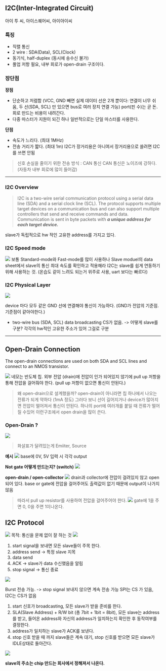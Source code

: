 ## I2C(Inter-Integrated Circuit) 
아이 투 씨, 아이스퀘어씨, 아이아이씨

### 특징
- 직렬 통신
- 2 wire : SDA(Data), SCL(Clock)
- 동기식, half-duplex (동시에 송수신 불가)
- 풀업 저항 필요, 내부 회로가 open-drain 구조이다.

### 장단점
**장점**
- 단순하고 저렴함 (VCC, GND 빼면 실제 데이터 선은 2개 뿐이다: 연결이 너무 쉬움, 두 선(SDA, SCL) 만 있으면 bus로 여러 장치 연결 가능)
port(핀 수)는 곧 돈. 회로 만드는 비용이 내려간다.
- 다중 마스터가 지원이 되긴 하나 일반적으로는 단일 마스터를 사용한다.

**단점**
- 속도가 느리다. (최대 1MHz)
- 전송 거리가 짧다. (최대 1m)
I2C가 장거리용은 아니여서 장거리용으로 쓸려면 I2C를 쓰면 안됨

> 신호 손실을 줄이기 위한 전송 방식 : CAN 통신
CAN 통신은 노이즈에 강하다. (자동차 내부 회로에 많이 들어감)


---
### I2C Overview
> I2C is a two-wire serial communication protocol using a serial data line (SDA) and a serial clock line (SCL). 
The protocol supports multiple target devices on a communication bus and can also support multiple controllers that send and receive commands and data. Communication is sent in byte packets with ***a unique address for each target device.***

slave가 독립적으로 hw 적인 고유한 address를 가지고 있다. 

### I2C Speed mode
![](I2Cmode.png)
보통 Standard-mode와 Fast-mode를 많이 사용하나 Slave moduel의 data sheet에서 slave의 통신 최대 속도를 확인하고 적용해라
I2C는 slave를 쉽게 연동하기 위해 사용하는 것. (온습도 같이 느려도 되는거 위주로 사용, uart 보다는 빠르다)

### I2C Physical Layer
![](I2C_Physical_Layer.png)

device 마다 모두 같은 GND 선에 연결해야 통신이 가능하다. (GND가 전압의 기준점. 기준점이 같아야한다.)

- two-wire bus (SDA, SCL)
data broadcasting
CS가 없음. -> 어떻게 slave를 구분?
각각의 hw적인 고유한 주소가 있어 그걸로 구분

---

## Open-Drain Connection
The open-drain connections are used on both SDA and SCL lines and connect to an NMOS transistor.

![](openDrainConnection.png)
네모는 반도체 칩.
외부 전압 (drain)에 전압이 인가 되어있지 않기에 pull up 저항을 통해 전압을 걸어줘야 한다. (pull up 저항이 없으면 통신이 안된다.)

> 왜 open-drain으로 설계했을까?
open-drain이 아니라면 칩 하나에서 나오는 전류가 되게 약하다 (1mA 정도)
그러다 보니 선이 길어지거나 device가 많아지면 전압이 떨어져서 통신이 안된다.
하나의 port에 여러개를 붙일 때 전류가 떨어질 수있어 이런구조에서 open drain을 많이 쓴다. 

### Open-Drain ? 
![](TR.png)

> 화살표가 달려있는게 Emiiter, Source

**예시**
![](1.png)
base에 0V, 5V 입력 시 각각 output

**Not gate 어떻게 만드는지? (switch)**
![](2.png)

**open-drain / open-collector**
![](3.png)
drain과 collector에 전압이 걸려있지 않고 open 되어 있다.
base or gate에 전압을 걸어주어도 출력값이 없기 때문에 output이 나가지 않음
> 따라서 pull up resistor를 사용하여 전압을 걸어주어야 한다.
![](4.png)
gate에 1을 주면 0, 0을 주면 1이나온다.



## I2C Protocol
![](5.png)
목적: 통신을 문제 없이 잘 하는 것
![](communication_frame.png)
1. start signal을 보내면 모든 slave들이 주목 한다. 
2. address send -> 특정 slave 지목
3. data send
4. ACK -> slave가 data 수신했음을 알림
5. stop signal -> 통신 종료

![](start_stop_sig.png)

Burst 전송 가능. -> stop signal 보내지 않으면 계속 전송 가능
SPI는 CS 가 있음, I2C는 CS가 없음


1. start 신호가 broadcasting, 모든 slave가 받을 준비를 한다.
2. SLA(Slave Address) + R/W bit (총 7bit + 1bit = 8bit), 모든 slave는 address를 받고, 들어온 address와 자신의 address가 일치하는지 확인한 후 동작여부를 결정한다.
3. address가 일치하는 slave가 ACK를 보낸다.
4. stop 신호 받을 때 까지 slave들은 계속 대기, stop 신호를 받으면 모든 slave가 IDLE상태로 돌아간다.

![](typical_data_transmission.png)

**slave의 주소는 chip 만드는 회사에서 정해져서 나온다.**

